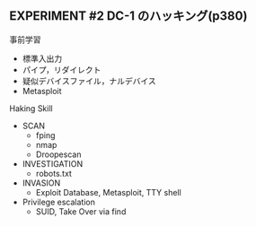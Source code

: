 ## EXPERIMENT #2 DC-1 のハッキング(p380)

事前学習

- 標準入出力
- パイプ，リダイレクト
- 疑似デバイスファイル，ナルデバイス
- Metasploit

Haking Skill

- SCAN
  - fping
  - nmap
  - Droopescan
- INVESTIGATION
  - robots.txt
- INVASION
  - Exploit Database, Metasploit, TTY shell
- Privilege escalation
  - SUID, Take Over via find
